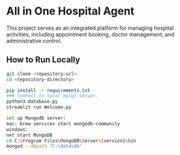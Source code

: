 # All in One Hospital Agent

This project serves as an integrated platform for managing hospital activities, including appointment booking, doctor management, and administrative control.

## How to Run Locally

```bash
git clone <repository-url>
cd <repository-directory>

pip install -r requirements.txt
### connect to local mysql server.
python3 database.py
streamlit run Welcome.py

set up Mongodb server:
mac: brew services start mongodb-community
windows:
net start MongoDB
cd C:\Program Files\MongoDB\Server\{version}\bin
mongod --dbpath "C:\data\db"


